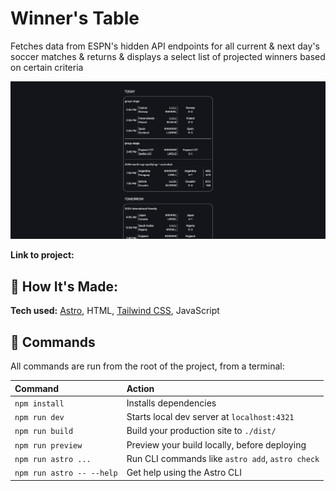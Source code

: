 # Winner's Table

Fetches data from ESPN's hidden API endpoints for all current & next day's soccer matches & returns & displays a select list of projected winners based on certain criteria

![screenshot](screenshot.png)

**Link to project:**

## 🚀 How It's Made:

**Tech used:** [Astro](https://astro.build/), HTML, [Tailwind CSS](https://tailwindcss.com/), JavaScript

## 🧞 Commands

All commands are run from the root of the project, from a terminal:

| Command                   | Action                                           |
| :------------------------ | :----------------------------------------------- |
| `npm install`             | Installs dependencies                            |
| `npm run dev`             | Starts local dev server at `localhost:4321`      |
| `npm run build`           | Build your production site to `./dist/`          |
| `npm run preview`         | Preview your build locally, before deploying     |
| `npm run astro ...`       | Run CLI commands like `astro add`, `astro check` |
| `npm run astro -- --help` | Get help using the Astro CLI                     |
